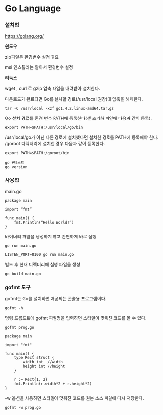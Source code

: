 # Go Language

### 설치법

https://golang.org/



**윈도우**

zip파일은 환경변수 설정 필요 

msi 인스톨러는 알아서 환경변수 설정



**리눅스**

wget , curl 로 gzip 압축 파일을 내려받아 설치한다.



다운로드가 완료되면 Go를 설치할 경로(/usr/local 권장)에 압축을 해제한다.

```
tar -C /usr/local -xzf go1.4.2.linux-amd64.tar.gz
```

Go 설치 경로를 환경 변수 PATH에 등록한다(셸 초기화 파일에 다음과 같이 등록).

```
export PATH=$PATH:/usr/local/go/bin
```

/usr/local/go가 아닌 다른 경로에 설치했다면 설치한 경로를 PATH에 등록해야 한다. /goroot 디렉터리에 설치한 경우 다음과 같이 등록한다.

```
export PATH=$PATH:/goroot/bin
```



```
go #테스트
go version
```



### 사용법

main.go

```
package main
 
import “fmt”
 
func main() {
    fmt.Println(“Hello World!”)
}
```



바이너리 파일을 생성하지 않고 간편하게 바로 실행

```
go run main.go
```

```
LISTEN_PORT=8100 go run main.go
```

빌드 후 현재 디렉터리에 실행 파일을 생성

```
go build main.go
```



### gofmt 도구

gofmt는 Go를 설치하면 제공되는 콘솔용 프로그램이다.



```
gofmt -h
```

명령 프롬프트에 gofmt 파일명을 입력하면 스타일이 맞춰진 코드를 볼 수 있다.

```
gofmt prog.go

package main
  
import "fmt"
  
func main() {
    type Rect struct {
        width int  //width
        height int //height
    }
  
    r := Rect{1, 2}
    fmt.Println(r.width*2 + r.height*2)
}
```

-w 옵션을 사용하면 스타일이 맞춰진 코드를 원본 소스 파일에 다시 저장한다.

```
gofmt -w prog.go
```

